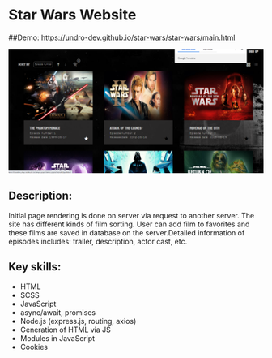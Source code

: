 # Star Wars Website

##Demo: https://undro-dev.github.io/star-wars/star-wars/main.html

![Alt-текст](https://raw.githubusercontent.com/undro-dev/star-wars/main/star-wars/git-image.png?v=3&s=460 "Орк")

## Description:
Initial page rendering is done on server via request to another server. The site has different kinds of film sorting. User can add film to favorites and these films are saved in database on the server.Detailed information of episodes includes: trailer, description, actor cast, etc. 

## Key skills:
- HTML 
- SCSS 
- JavaScript
- async/await, promises
- Node.js (express.js, routing, axios)
- Generation of HTML via JS
- Modules in JavaScript
- Cookies


